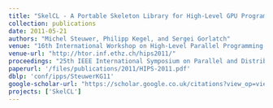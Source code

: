 ```yaml
---
title: "SkelCL - A Portable Skeleton Library for High-Level GPU Programming"
collection: publications
date: 2011-05-21
authors: "Michel Steuwer, Philipp Kegel, and Sergei Gorlatch"
venue: "16th International Workshop on High-Level Parallel Programming Models and Supportive Environments (HIPS) @ IPDPS"
venue-url: "http://htor.inf.ethz.ch/hips2011/"
proceedings: "25th IEEE International Symposium on Parallel and Distributed Processing, IPDPS 2011, Anchorage, Alaska, USA, 16-20 May 2011 - Workshop Proceedings"
paperurl: '/files/publications/2011/HIPS-2011.pdf'
dblp: 'conf/ipps/SteuwerKG11'
google-scholar-url: "https://scholar.google.co.uk/citations?view_op=view_citation&hl=en&user=XdXJRZEAAAAJ&citation_for_view=XdXJRZEAAAAJ:u5HHmVD_uO8C"
projects: ['SkelCL']
---
```

